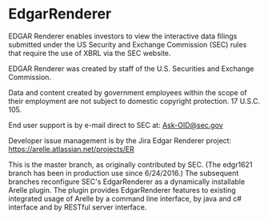 # EdgarRenderer
EDGAR Renderer enables investors to view the interactive data filings submitted under the US Security and Exchange Commission 
(SEC) rules that require the use of XBRL via the SEC website. 

EDGAR Renderer was created by staff of the U.S. Securities and Exchange Commission. 

Data and content created by government employees within the scope of their employment are not subject to 
domestic copyright protection. 17 U.S.C. 105.

End user support is by e-mail direct to SEC at: Ask-OID@sec.gov

Developer issue management is by the Jira Edgar Renderer project: https://arelle.atlassian.net/projects/ER

This is the master branch, as originally contributed by SEC.  (The edgr1621 branch has been in production use since 6/24/2016.)
The subsequent branches reconfigure SEC's EdgarRenderer as a dynamically installable Arelle plugin.  The plugin provides EdgarRenderer features to existing integrated usage of Arelle by a command line interface, by java and c# interface and by RESTful server interface.
